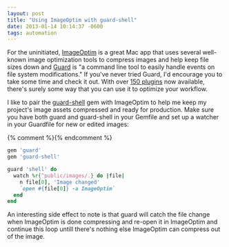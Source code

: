 ```yaml
---
layout: post
title: "Using ImageOptim with guard-shell"
date: 2013-01-14 10:14:37 -0600
tags: automation
---
```


For the uninitiated, [ImageOptim][imageoptim] is a great Mac app that uses several well-known image optimization tools to compress images and help keep file sizes down and [Guard][guard] is "a command line tool to easily handle events on file system modifications." If you've never tried Guard, I'd encourage you to take some time and check it out. With over [150 plugins][guardplugins] now available, there's surely some way that you can use it to optimize your workflow.

I like to pair the [guard-shell][guardshell] gem with ImageOptim to help me keep my project's image assets compressed and ready for production. Make sure you have both guard and guard-shell in your Gemfile and set up a watcher in your Guardfile for new or edited images:

{% comment %}<script src="https://gist.github.com/4503714.js"></script>{% endcomment %}

~~~ruby
gem 'guard'
gem 'guard-shell'
~~~

~~~ruby
guard 'shell' do
  watch %r{^public/images/.} do |file|
    n file[0], 'Image changed'
    `open #{file[0]} -a ImageOptim`
  end
end
~~~

An interesting side effect to note is that guard will catch the file change when ImageOptim is done compressing and re-open it in ImageOptim and continue this loop untill there's nothing else ImageOptim can compress out of the image.

[imageoptim]: http://imageoptim.com 'ImageOptim — make websites and apps load faster (Mac app)'
[guard]: https://github.com/guard/guard 'Guard is a command line tool to easily handle events on file system modifications.'
[guardshell]: https://github.com/guard/guard-shell
[guardplugins]: https://rubygems.org/search?query=guard-
